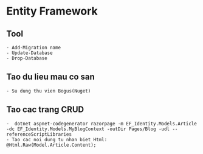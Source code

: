 # Entity Framework
	
## Tool
	- Add-Migration name
	- Update-Database
	- Drop-Database
## Tao du lieu mau co san
	- Su dung thu vien Bogus(Nuget)
## Tao cac trang CRUD
	-  dotnet aspnet-codegenerator razorpage -m EF_Identity.Models.Article -dc EF_Identity.Models.MyBlogContext -outDir Pages/Blog -udl --referenceScriptLibraries
	- Tao cac noi dung tu nhan biet Html: @Html.Raw(Model.Article.Content);